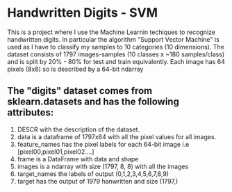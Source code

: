# Handwritten Digits - SVM
This is a project where I use the Machine Learnin techiques to recognize handwritten digits. In particular the algorithm "Support Vector Machine" is used as I have to classify my samples to 10 categories (10 dimensions). 
The dataset consists of 1797 images-samples (10 classes x ~180 samples/class) and is split by 20% - 80% for test and train equivalently.
Each image has 64 pixels (8x8) so is described by a 64-bit ndarray
## The "digits" dataset comes from sklearn.datasets and has the following attributes:
1) DESCR with the description of the dataset.
2) data is a dataframe of 1797x64 with all the pixel values for all images.
3) feature_names has the pixel labels for each 64-bit image i.e [pixel00,pixel01,pixel02....]
4) frame is a DataFrame with data and shape
5) images is a ndarray with size (1797, 8, 8) with all the images
6) target_names the labels of output (0,1,2,3,4,5,6,7,8,9)
7) target has the output of 1979 hanwritten and size (1797,)
